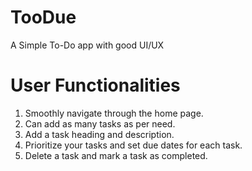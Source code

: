 # TooDue
A Simple To-Do app with good UI/UX

# User Functionalities

1. Smoothly navigate through the home page.<br />
2. Can add as many tasks as per need.<br />
3. Add a task heading and description.<br />
4. Prioritize your tasks and set due dates for each task.<br />
5. Delete a task and mark a task as completed.<br />

